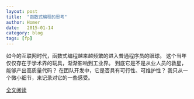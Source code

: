 ```yaml
---
layout: post
title:  "函数式编程的思考"
author: Homer
date:   2015-01-14
category: blog
tags: [fp]
---
```


如今的互联网时代，函数式编程越来越频繁的进入普通程序员的眼球。
这个当年仅仅存在于学术界的玩具，渐渐影响到工业界。
到底它是不是从业人员的救星，能够产出高质量代码？
在团队开发中，它是否具有可行性、可维护性？
我只从一个微小细节，来记录对它的一些感受。

[全文阅读](http://aclisp.github.io/blog/2015/01/14/fp-thinking.html) 
